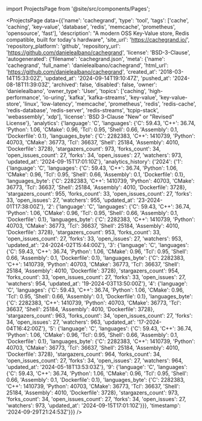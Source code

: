
import ProjectsPage from '@site/src/components/Pages';

<ProjectsPage
    data={{'name': 'cachegrand', 'type': 'tool', 'tags': ['cache', 'caching', 'key-value', 'database', 'redis', 'memcache', 'prometheus', 'opensource', 'fast'], 'description': "A modern OSS Key-Value store, Redis compatible, built for today's hardware", 'site_url': 'https://cachegrand.io/', 'repository_platform': 'github', 'repository_url': 'https://github.com/danielealbano/cachegrand', 'license': 'BSD-3-Clause', 'autogenerated': {'filename': 'cachegrand.json', 'meta': {'name': 'cachegrand', 'full_name': 'danielealbano/cachegrand', 'html_url': 'https://github.com/danielealbano/cachegrand', 'created_at': '2018-03-14T15:33:02Z', 'updated_at': '2024-09-14T19:10:47Z', 'pushed_at': '2024-08-18T11:39:03Z', 'archived': false, 'disabled': false, 'owner': 'danielealbano', 'owner_type': 'User', 'topics': ['caching', 'high-performance', 'io-uring', 'kafka', 'kafka-streams', 'key-value', 'key-value-store', 'linux', 'low-latency', 'memcache', 'prometheus', 'redis', 'redis-cache', 'redis-database', 'redis-server', 'redis-streams', 'tcpip-stack', 'webassembly', 'xdp'], 'license': 'BSD 3-Clause "New" or "Revised" License'}, 'analytics': {'language': 'C', 'languages': {'C': 59.43, 'C++': 36.74, 'Python': 1.06, 'CMake': 0.96, 'Tcl': 0.95, 'Shell': 0.66, 'Assembly': 0.1, 'Dockerfile': 0.1}, 'languages_byte': {'C': 2282383, 'C++': 1410739, 'Python': 40703, 'CMake': 36773, 'Tcl': 36637, 'Shell': 25184, 'Assembly': 4010, 'Dockerfile': 3728}, 'stargazers_count': 973, 'forks_count': 34, 'open_issues_count': 27, 'forks': 34, 'open_issues': 27, 'watchers': 973, 'updated_at': '2024-09-15T17:01:10Z'}, 'analytics_history': {'2024': {'1': {'language': 'C', 'languages': {'C': 59.43, 'C++': 36.74, 'Python': 1.06, 'CMake': 0.96, 'Tcl': 0.95, 'Shell': 0.66, 'Assembly': 0.1, 'Dockerfile': 0.1}, 'languages_byte': {'C': 2282383, 'C++': 1410739, 'Python': 40703, 'CMake': 36773, 'Tcl': 36637, 'Shell': 25184, 'Assembly': 4010, 'Dockerfile': 3728}, 'stargazers_count': 955, 'forks_count': 33, 'open_issues_count': 27, 'forks': 33, 'open_issues': 27, 'watchers': 955, 'updated_at': '23-2024-01T17:38:00Z'}, '2': {'language': 'C', 'languages': {'C': 59.43, 'C++': 36.74, 'Python': 1.06, 'CMake': 0.96, 'Tcl': 0.95, 'Shell': 0.66, 'Assembly': 0.1, 'Dockerfile': 0.1}, 'languages_byte': {'C': 2282383, 'C++': 1410739, 'Python': 40703, 'CMake': 36773, 'Tcl': 36637, 'Shell': 25184, 'Assembly': 4010, 'Dockerfile': 3728}, 'stargazers_count': 953, 'forks_count': 33, 'open_issues_count': 27, 'forks': 33, 'open_issues': 27, 'watchers': 953, 'updated_at': '24-2024-02T15:44:00Z'}, '3': {'language': 'C', 'languages': {'C': 59.43, 'C++': 36.74, 'Python': 1.06, 'CMake': 0.96, 'Tcl': 0.95, 'Shell': 0.66, 'Assembly': 0.1, 'Dockerfile': 0.1}, 'languages_byte': {'C': 2282383, 'C++': 1410739, 'Python': 40703, 'CMake': 36773, 'Tcl': 36637, 'Shell': 25184, 'Assembly': 4010, 'Dockerfile': 3728}, 'stargazers_count': 954, 'forks_count': 33, 'open_issues_count': 27, 'forks': 33, 'open_issues': 27, 'watchers': 954, 'updated_at': '19-2024-03T13:50:00Z'}, '4': {'language': 'C', 'languages': {'C': 59.43, 'C++': 36.74, 'Python': 1.06, 'CMake': 0.96, 'Tcl': 0.95, 'Shell': 0.66, 'Assembly': 0.1, 'Dockerfile': 0.1}, 'languages_byte': {'C': 2282383, 'C++': 1410739, 'Python': 40703, 'CMake': 36773, 'Tcl': 36637, 'Shell': 25184, 'Assembly': 4010, 'Dockerfile': 3728}, 'stargazers_count': 963, 'forks_count': 34, 'open_issues_count': 27, 'forks': 34, 'open_issues': 27, 'watchers': 963, 'updated_at': '17-2024-04T16:42:00Z'}, '5': {'language': 'C', 'languages': {'C': 59.43, 'C++': 36.74, 'Python': 1.06, 'CMake': 0.96, 'Tcl': 0.95, 'Shell': 0.66, 'Assembly': 0.1, 'Dockerfile': 0.1}, 'languages_byte': {'C': 2282383, 'C++': 1410739, 'Python': 40703, 'CMake': 36773, 'Tcl': 36637, 'Shell': 25184, 'Assembly': 4010, 'Dockerfile': 3728}, 'stargazers_count': 964, 'forks_count': 34, 'open_issues_count': 27, 'forks': 34, 'open_issues': 27, 'watchers': 964, 'updated_at': '2024-05-18T13:53:03Z'}, '9': {'language': 'C', 'languages': {'C': 59.43, 'C++': 36.74, 'Python': 1.06, 'CMake': 0.96, 'Tcl': 0.95, 'Shell': 0.66, 'Assembly': 0.1, 'Dockerfile': 0.1}, 'languages_byte': {'C': 2282383, 'C++': 1410739, 'Python': 40703, 'CMake': 36773, 'Tcl': 36637, 'Shell': 25184, 'Assembly': 4010, 'Dockerfile': 3728}, 'stargazers_count': 973, 'forks_count': 34, 'open_issues_count': 27, 'forks': 34, 'open_issues': 27, 'watchers': 973, 'updated_at': '2024-09-15T17:01:10Z'}}}, 'timestamp': '2024-09-29T21:24:53Z'}}}
/>
